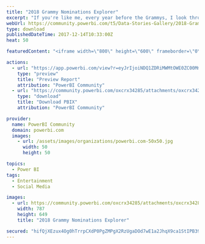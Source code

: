 ```yaml
---
title: "2018 Grammy Nominations Explorer"
excerpt: "If you're like me, every year before the Grammys, I look through the list and scratch my head saying &amp;quot;who???&amp;quot; The Grammy nominees were"
webUrl: https://community.powerbi.com/t5/Data-Stories-Gallery/2018-Grammy-Nominations-Explorer/m-p/323808
type: download
publishedDateTime: 2017-12-14T10:33:00Z
heat: 50

featuredContent: "<iframe width=\"800\" height=\"600\" frameborder=\"0\" src=\"https://app.powerbi.com/view?r=eyJrIjoiNDQ1ZDRiMWMtOWE0ZC00MmY2LThjNjUtMDRhY2Y2ZTA3NThlIiwidCI6IjA0Y2UzMWRjLTExYzgtNDkxMi1hZmRkLTBhNDFiZmU0YzAzYyIsImMiOjZ9\"></iframe>"

actions:
  - url: "https://app.powerbi.com/view?r=eyJrIjoiNDQ1ZDRiMWMtOWE0ZC00MmY2LThjNjUtMDRhY2Y2ZTA3NThlIiwidCI6IjA0Y2UzMWRjLTExYzgtNDkxMi1hZmRkLTBhNDFiZmU0YzAzYyIsImMiOjZ9"
    type: "preview"
    title: "Preview Report"
    attribution: "PowerBI Community"
  - url: "https://community.powerbi.com/oxcrx34285/attachments/oxcrx34285/DataStoriesGallery/1305/2/grammys.pbix"
    type: "download"
    title: "Download PBIX"
    attribution: "PowerBI Community"

provider:
  name: PowerBI Community
  domain: powerbi.com
  images:
    - url: /assets/images/organizations/powerbi.com-50x50.jpg
      width: 50
      height: 50

topics:
  - Power BI
tags:
  - Entertainment
  - Social Media

images:
  - url: https://community.powerbi.com/oxcrx34285/attachments/oxcrx34285/DataStoriesGallery/1305/1/grammys.PNG
    width: 787
    height: 649
    title: "2018 Grammy Nominations Explorer"

secured: "hifQjXEzux4Og0hTrrpCXdP0PgZMPgX2RzUgaDOd7wE1a2JhqX9ca1StIPB39BVXOEaNyqDdDaft14nmPDTSrnhDbGq+AkbxI0dcUZsQIEaEJK7f+InSIkvCMV8sqwcpZmJyrv/5jD3bgLeZg+LpjYvOQYpE+YgFatbfrHwspMEUMHXsSpD+vVXcdsxhxvXKLe4EMikatKGQcPZjnbY1RfqGYPMIEKwtVcZA+uC1qll7MKepHxuySdgerS7zsLDRxFlV09IQZzB39gFKChf3wqJiqR8x0YlKT+9X9CeX7RmSfG6GpoH+i8/Tgk0zQdj7EF6VJ6GhLintKyqNHvQeWrskrzf9HZ6mwSQYTR5BC2ApxfGs7za2ESB5iANNON3RBYiv9IyD49elZrnYbD3Nfg==;lLn8swRCHtfjZmdyL/SYWw=="
---
```


